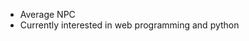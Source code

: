 - Average NPC
- Currently interested in web programming and python

<!---
Aditya-fmh/Aditya-fmh is a ✨ special ✨ repository because its `README.md` (this file) appears on your GitHub profile.
You can click the Preview link to take a look at your changes.
--->
